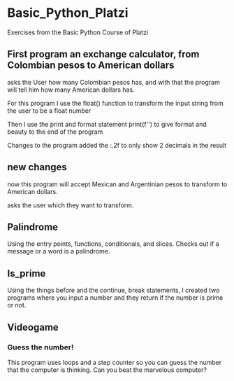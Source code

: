 # Basic_Python_Platzi
Exercises from the Basic Python Course of Platzi

## First program an exchange calculator, from Colombian pesos to American dollars

asks the User how many Colombian pesos has, and with that the program will tell him how many American dollars has.

For this program I use the float() function to transform the input string from the user to be a float number

Then I use the print and format statement print(f'') to give format and beauty to the end of the program

Changes to the program added the :.2f to only show 2 decimals in the result

## new changes
now this program will accept Mexican and Argentinian pesos to transform to American dollars.

asks the user which they want to transform.

## Palindrome

Using the entry points, functions, conditionals, and slices. Checks out if a message or a word is a palindrome.

## Is_prime

Using the things before and the continue, break statements, I created two programs where you input a number and they return if the number is prime or not.

## Videogame

### Guess the number!
This program uses loops and a step counter so you can guess the number that the computer is thinking. 
Can you beat the marvelous computer?